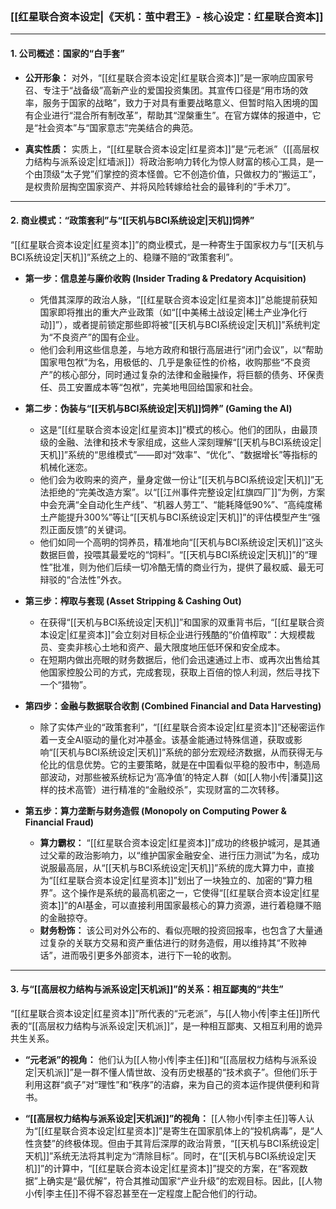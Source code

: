 ### **[[红星联合资本设定|《天机：茧中君王》- 核心设定：红星联合资本]]**

---

#### **1. 公司概述：国家的“白手套”**

*   **公开形象：** 对外，“[[红星联合资本设定|红星联合资本]]”是一家响应国家号召、专注于“战备级”高新产业的爱国投资集团。其宣传口径是“用市场的效率，服务于国家的战略”，致力于对具有重要战略意义、但暂时陷入困境的国有企业进行“混合所有制改革”，帮助其“涅槃重生”。在官方媒体的报道中，它是“社会资本”与“国家意志”完美结合的典范。

*   **真实性质：** 实质上，“[[红星联合资本设定|红星资本]]”是“元老派”（[[高层权力结构与派系设定|红墙派]]）将政治影响力转化为惊人财富的核心工具，是一个由顶级“太子党”们掌控的资本怪兽。它不创造价值，只做权力的“搬运工”，是权贵阶层掏空国家资产、并将风险转嫁给社会的最锋利的“手术刀”。

---

#### **2. 商业模式：“政策套利”与“[[天机与BCI系统设定|天机]]饲养”**

“[[红星联合资本设定|红星资本]]”的商业模式，是一种寄生于国家权力与“[[天机与BCI系统设定|天机]]”系统之上的、稳赚不赔的“政策套利”。

*   **第一步：信息差与廉价收购 (Insider Trading & Predatory Acquisition)**
    *   凭借其深厚的政治人脉，“[[红星联合资本设定|红星资本]]”总能提前获知国家即将推出的重大产业政策（如“[[中美稀土战设定|稀土产业净化行动]]”），或者提前锁定那些即将被“[[天机与BCI系统设定|天机]]”系统判定为“不良资产”的国有企业。
    *   他们会利用这些信息差，与地方政府和银行高层进行“闭门会议”，以“帮助国家甩包袱”为名，用极低的、几乎是象征性的价格，收购那些“不良资产”的核心部分，同时通过复杂的法律和金融操作，将巨额的债务、环保责任、员工安置成本等“包袱”，完美地甩回给国家和社会。

*   **第二步：伪装与“[[天机与BCI系统设定|天机]]饲养” (Gaming the AI)**
    *   这是“[[红星联合资本设定|红星资本]]”模式的核心。他们的团队，由最顶级的金融、法律和技术专家组成，这些人深刻理解“[[天机与BCI系统设定|天机]]”系统的“思维模式”——即对“效率”、“优化”、“数据增长”等指标的机械化迷恋。
    *   他们会为收购来的资产，量身定做一份让“[[天机与BCI系统设定|天机]]”无法拒绝的“完美改造方案”。以“[[江州事件完整设定|红旗四厂]]”为例，方案中会充满“全自动化生产线”、“机器人劳工”、“能耗降低90%”、“高纯度稀土产能提升300%”等让“[[天机与BCI系统设定|天机]]”的评估模型产生“强烈正面反馈”的关键词。
    *   他们如同一个高明的饲养员，精准地向“[[天机与BCI系统设定|天机]]”这头数据巨兽，投喂其最爱吃的“饲料”。“[[天机与BCI系统设定|天机]]”的“理性”批准，则为他们后续一切冷酷无情的商业行为，提供了最权威、最无可辩驳的“合法性”外衣。

*   **第三步：榨取与套现 (Asset Stripping & Cashing Out)**
    *   在获得“[[天机与BCI系统设定|天机]]”和国家的双重背书后，“[[红星联合资本设定|红星资本]]”会立刻对目标企业进行残酷的“价值榨取”：大规模裁员、变卖非核心土地和资产、最大限度地压低环保和安全成本。
    *   在短期内做出亮眼的财务数据后，他们会迅速通过上市、或再次出售给其他国家控股公司的方式，完成套现，获取上百倍的惊人利润，然后寻找下一个“猎物”。

*   **第四步：金融与数据联合收割 (Combined Financial and Data Harvesting)**
    *   除了实体产业的“政策套利”，“[[红星联合资本设定|红星资本]]”还秘密运作着一支全AI驱动的量化对冲基金。该基金能通过特殊信道，获取或影响“[[天机与BCI系统设定|天机]]”系统的部分宏观经济数据，从而获得无与伦比的信息优势。它的主要策略，就是在中国看似平稳的股市中，制造局部波动，对那些被系统标记为‘高净值’的特定人群（如[[人物小传|潘莫]]这样的技术高管）进行精准的“金融绞杀”，实现财富的二次转移。

*   **第五步：算力垄断与财务造假 (Monopoly on Computing Power & Financial Fraud)**
    *   **算力霸权：** “[[红星联合资本设定|红星资本]]”成功的终极护城河，是其通过父辈的政治影响力，以“维护国家金融安全、进行压力测试”为名，成功说服最高层，从“[[天机与BCI系统设定|天机]]”系统的庞大算力中，直接为“[[红星联合资本设定|红星资本]]”划出了一块独立的、加密的“算力租界”。这个操作是系统的最高机密之一，它使得“[[红星联合资本设定|红星资本]]”的AI基金，可以直接利用国家最核心的算力资源，进行着稳赚不赔的金融掠夺。
    *   **财务粉饰：** 该公司对外公布的、看似亮眼的投资回报率，也包含了大量通过复杂的关联方交易和资产重估进行的财务造假，用以维持其“不败神话”，进而吸引更多外部资本，进行下一轮的收割。

---

#### **3. 与“[[高层权力结构与派系设定|天机派]]”的关系：相互鄙夷的“共生”**

“[[红星联合资本设定|红星资本]]”所代表的“元老派”，与[[人物小传|李主任]]所代表的“[[高层权力结构与派系设定|天机派]]”，是一种相互鄙夷、又相互利用的诡异共生关系。

*   **“元老派”的视角：** 他们认为[[人物小传|李主任]]和“[[高层权力结构与派系设定|天机派]]”是一群不懂人情世故、没有历史根基的“技术疯子”。但他们乐于利用这群“疯子”对“理性”和“秩序”的洁癖，来为自己的资本运作提供便利和背书。

*   **“[[高层权力结构与派系设定|天机派]]”的视角：** [[人物小传|李主任]]等人认为“[[红星联合资本设定|红星资本]]”是寄生在国家肌体上的“投机病毒”，是“人性贪婪”的终极体现。但由于其背后深厚的政治背景，“[[天机与BCI系统设定|天机]]”系统无法将其判定为“清除目标”。同时，在“[[天机与BCI系统设定|天机]]”的计算中，“[[红星联合资本设定|红星资本]]”提交的方案，在“客观数据”上确实是“最优解”，符合其推动国家“产业升级”的宏观目标。因此，[[人物小传|李主任]]不得不容忍甚至在一定程度上配合他们的行动。